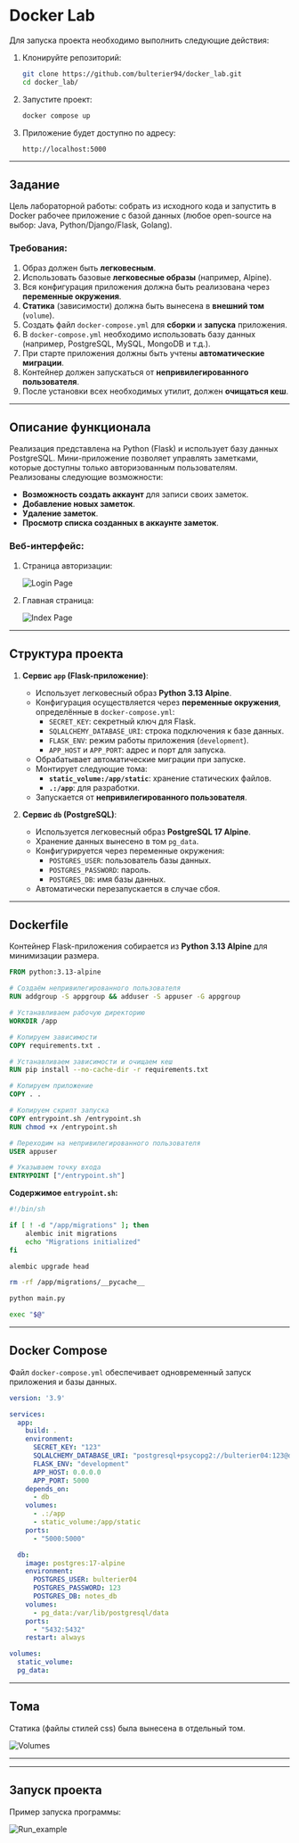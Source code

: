 # Docker Lab

Для запуска проекта необходимо выполнить следующие действия:

1. Клонируйте репозиторий:
   ```bash
   git clone https://github.com/bulterier94/docker_lab.git
   cd docker_lab/
   ```

2. Запустите проект:
   ```bash
   docker compose up
   ```

3. Приложение будет доступно по адресу:
   ```
   http://localhost:5000
   ```
---

## Задание
Цель лабораторной работы: собрать из исходного кода и запустить в Docker рабочее приложение с базой данных (любое open-source на выбор: Java, Python/Django/Flask, Golang).

### Требования:
1. Образ должен быть **легковесным**.
2. Использовать базовые **легковесные образы** (например, Alpine).
3. Вся конфигурация приложения должна быть реализована через **переменные окружения**.
4. **Статика** (зависимости) должна быть вынесена в **внешний том** (`volume`).
5. Создать файл `docker-compose.yml` для **сборки** и **запуска** приложения.
6. В `docker-compose.yml` необходимо использовать базу данных (например, PostgreSQL, MySQL, MongoDB и т.д.).
7. При старте приложения должны быть учтены **автоматические миграции**.
8. Контейнер должен запускаться от **непривилегированного пользователя**.
9. После установки всех необходимых утилит, должен **очищаться кеш**.

---

## Описание функционала

Реализация представлена на Python (Flask) и использует базу данных PostgreSQL.
Мини-приложение позволяет управлять заметками, которые доступны только авторизованным пользователям. Реализованы следующие возможности:

- **Возможность создать аккаунт** для записи своих заметок.
- **Добавление новых заметок**.
- **Удаление заметок**.
- **Просмотр списка созданных в аккаунте заметок**.

### Веб-интерфейс:
1. Страница авторизации:

   ![Login Page](./images/login.png)
   
2. Главная страница:
   
   ![Index Page](./images/index.png)

---

## Структура проекта

1. **Сервис `app` (Flask-приложение)**:
   - Использует легковесный образ **Python 3.13 Alpine**.
   - Конфигурация осуществляется через **переменные окружения**, определённые в `docker-compose.yml`:
     - `SECRET_KEY`: секретный ключ для Flask.
     - `SQLALCHEMY_DATABASE_URI`: строка подключения к базе данных.
     - `FLASK_ENV`: режим работы приложения (`development`).
     - `APP_HOST` и `APP_PORT`: адрес и порт для запуска.
   - Обрабатывает автоматические миграции при запуске.
   - Монтирует следующие тома:
     - **`static_volume:/app/static`**: хранение статических файлов.
     - **`.:/app`**: для разработки.
   - Запускается от **непривилегированного пользователя**.

2. **Сервис `db` (PostgreSQL)**:
   - Используется легковесный образ **PostgreSQL 17 Alpine**.
   - Хранение данных вынесено в том `pg_data`.
   - Конфигурируется через переменные окружения:
     - `POSTGRES_USER`: пользователь базы данных.
     - `POSTGRES_PASSWORD`: пароль.
     - `POSTGRES_DB`: имя базы данных.
   - Автоматически перезапускается в случае сбоя.

---

## Dockerfile

Контейнер Flask-приложения собирается из **Python 3.13 Alpine** для минимизации размера. 

```dockerfile
FROM python:3.13-alpine

# Создаём непривилегированного пользователя
RUN addgroup -S appgroup && adduser -S appuser -G appgroup

# Устанавливаем рабочую директорию
WORKDIR /app

# Копируем зависимости
COPY requirements.txt .

# Устанавливаем зависимости и очищаем кеш
RUN pip install --no-cache-dir -r requirements.txt

# Копируем приложение
COPY . .

# Копируем скрипт запуска
COPY entrypoint.sh /entrypoint.sh
RUN chmod +x /entrypoint.sh

# Переходим на непривилегированного пользователя
USER appuser

# Указываем точку входа
ENTRYPOINT ["/entrypoint.sh"]
```

**Содержимое `entrypoint.sh`:**
```sh
#!/bin/sh

if [ ! -d "/app/migrations" ]; then
    alembic init migrations
    echo "Migrations initialized"
fi

alembic upgrade head

rm -rf /app/migrations/__pycache__

python main.py

exec "$@"
```

---

## Docker Compose

Файл `docker-compose.yml` обеспечивает одновременный запуск приложения и базы данных.

```yaml
version: '3.9'

services:
  app:
    build: .
    environment:
      SECRET_KEY: "123"
      SQLALCHEMY_DATABASE_URI: "postgresql+psycopg2://bulterier04:123@db:5432/notes_db"
      FLASK_ENV: "development"
      APP_HOST: 0.0.0.0
      APP_PORT: 5000
    depends_on:
      - db
    volumes:
      - .:/app
      - static_volume:/app/static
    ports:
      - "5000:5000"

  db:
    image: postgres:17-alpine
    environment:
      POSTGRES_USER: bulterier04
      POSTGRES_PASSWORD: 123
      POSTGRES_DB: notes_db
    volumes:
      - pg_data:/var/lib/postgresql/data
    ports:
      - "5432:5432"
    restart: always

volumes:
  static_volume:
  pg_data:
```

---

## Тома

Статика (файлы стилей css) была вынесена в отдельный том.

![Volumes](./images/volumes.png)

---

---

## Запуск проекта

Пример запуска программы:

![Run_example](./images/run.png)



